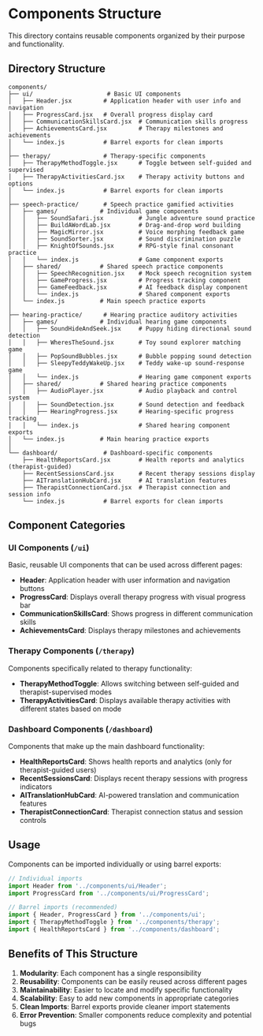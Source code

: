 # Components Structure

This directory contains reusable components organized by their purpose and functionality.

## Directory Structure

```
components/
├── ui/                     # Basic UI components
│   ├── Header.jsx         # Application header with user info and navigation
│   ├── ProgressCard.jsx   # Overall progress display card
│   ├── CommunicationSkillsCard.jsx  # Communication skills progress
│   ├── AchievementsCard.jsx         # Therapy milestones and achievements
│   └── index.js           # Barrel exports for clean imports
│
├── therapy/               # Therapy-specific components
│   ├── TherapyMethodToggle.jsx      # Toggle between self-guided and supervised
│   ├── TherapyActivitiesCard.jsx    # Therapy activity buttons and options
│   └── index.js           # Barrel exports for clean imports
│
├── speech-practice/       # Speech practice gamified activities
│   ├── games/            # Individual game components
│   │   ├── SoundSafari.jsx          # Jungle adventure sound practice
│   │   ├── BuildAWordLab.jsx        # Drag-and-drop word building
│   │   ├── MagicMirror.jsx          # Voice morphing feedback game
│   │   ├── SoundSorter.jsx          # Sound discrimination puzzle
│   │   ├── KnightOfSounds.jsx       # RPG-style final consonant practice
│   │   └── index.js                 # Game component exports
│   ├── shared/           # Shared speech practice components
│   │   ├── SpeechRecognition.jsx    # Mock speech recognition system
│   │   ├── GameProgress.jsx         # Progress tracking component
│   │   ├── GameFeedback.jsx         # AI feedback display component
│   │   └── index.js                 # Shared component exports
│   └── index.js          # Main speech practice exports
│
├── hearing-practice/      # Hearing practice auditory activities
│   ├── games/            # Individual hearing game components
│   │   ├── SoundHideAndSeek.jsx     # Puppy hiding directional sound detection
│   │   ├── WheresTheSound.jsx       # Toy sound explorer matching game
│   │   ├── PopSoundBubbles.jsx      # Bubble popping sound detection
│   │   ├── SleepyTeddyWakeUp.jsx    # Teddy wake-up sound-response game
│   │   └── index.js                 # Hearing game component exports
│   ├── shared/           # Shared hearing practice components
│   │   ├── AudioPlayer.jsx          # Audio playback and control system
│   │   ├── SoundDetection.jsx       # Sound detection and feedback
│   │   ├── HearingProgress.jsx      # Hearing-specific progress tracking
│   │   └── index.js                 # Shared hearing component exports
│   └── index.js          # Main hearing practice exports
│
└── dashboard/             # Dashboard-specific components
    ├── HealthReportsCard.jsx        # Health reports and analytics (therapist-guided)
    ├── RecentSessionsCard.jsx       # Recent therapy sessions display
    ├── AITranslationHubCard.jsx     # AI translation features
    ├── TherapistConnectionCard.jsx  # Therapist connection and session info
    └── index.js           # Barrel exports for clean imports
```

## Component Categories

### UI Components (`/ui`)
Basic, reusable UI components that can be used across different pages:
- **Header**: Application header with user information and navigation buttons
- **ProgressCard**: Displays overall therapy progress with visual progress bar
- **CommunicationSkillsCard**: Shows progress in different communication skills
- **AchievementsCard**: Displays therapy milestones and achievements

### Therapy Components (`/therapy`)
Components specifically related to therapy functionality:
- **TherapyMethodToggle**: Allows switching between self-guided and therapist-supervised modes
- **TherapyActivitiesCard**: Displays available therapy activities with different states based on mode

### Dashboard Components (`/dashboard`)
Components that make up the main dashboard functionality:
- **HealthReportsCard**: Shows health reports and analytics (only for therapist-guided users)
- **RecentSessionsCard**: Displays recent therapy sessions with progress indicators
- **AITranslationHubCard**: AI-powered translation and communication features
- **TherapistConnectionCard**: Therapist connection status and session controls

## Usage

Components can be imported individually or using barrel exports:

```javascript
// Individual imports
import Header from '../components/ui/Header';
import ProgressCard from '../components/ui/ProgressCard';

// Barrel imports (recommended)
import { Header, ProgressCard } from '../components/ui';
import { TherapyMethodToggle } from '../components/therapy';
import { HealthReportsCard } from '../components/dashboard';
```

## Benefits of This Structure

1. **Modularity**: Each component has a single responsibility
2. **Reusability**: Components can be easily reused across different pages
3. **Maintainability**: Easier to locate and modify specific functionality
4. **Scalability**: Easy to add new components in appropriate categories
5. **Clean Imports**: Barrel exports provide cleaner import statements
6. **Error Prevention**: Smaller components reduce complexity and potential bugs
